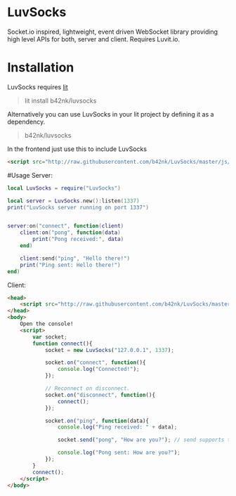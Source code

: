 # LuvSocks
Socket.io inspired, lightweight, event driven WebSocket library providing high level APIs for both, server and client. Requires Luvit.io.

# Installation
LuvSocks requires [lit](https://github.com/luvit/lit)
> lit install b42nk/luvsocks

Alternatively you can use LuvSocks in your lit project by defining it as a dependency.
> b42nk/luvsocks

In the frontend just use this to include LuvSocks
```html
<script src="http://raw.githubusercontent.com/b42nk/LuvSocks/master/js/luvsocks.js"></script>
```

#Usage
Server:
```lua
local LuvSocks = require("LuvSocks")

local server = LuvSocks.new():listen(1337)
print("LuvSocks server running on port 1337")


server:on("connect", function(client)
	client:on("pong", function(data)
		print("Pong received:", data)
	end)

	client:send("ping", "Hello there!")
	print("Ping sent: Hello there!")
end)
```

Client:
```html
<head>
	<script src="http://raw.githubusercontent.com/b42nk/LuvSocks/master/js/luvsocks.js"></script>
</head>
<body>
	Open the console!
	<script>
		var socket;
		function connect(){
			socket = new LuvSocks("127.0.0.1", 1337);

			socket.on("connect", function(){
				console.log("Connected!");
			});

			// Reconnect on disconnect.
			socket.on("disconnect", function(){
				connect();
			});

			socket.on("ping", function(data){
				console.log("Ping received: " + data);

				socket.send("pong", "How are you?"); // send supports tables, strings and numbers on both, server and client.

				console.log("Pong sent: How are you?");
			});
		}
		connect();
	</script>
</body>
```